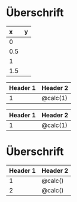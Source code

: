 # Überschrift

<!-- data-type="line" -->
| x  | y   |
| :--------- | :--------- |
| 0          | <script input default="0">@input</script>  |
| 0.5        | <script input default="0">@input</script>  |
| 1        | <script input default="0">@input</script>  |
| 1.5        | <script input default="0">@input</script>  |

<!-- calc: <script input default="@0">@input</script> -->

<!-- Test -->

| Header 1   | Header 2   |
| :--------- | :--------- |
| 1     | @calc(1)     |


<!--
calc: <script input default="0">@input</script>
-->

| Header 1   | Header 2   |
| :--------- | :--------- |
| 1     | @calc(1)     |

# Überschrift
<!-- 
calc: <script input default="?">@input</script>
-->
<!-- data-type="line" -->
| Header 1 | Header 2 |
| :--- | :--- |
| 1     | @calc()     |
| 2     | @calc()     |__